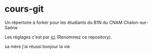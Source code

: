 # cours-git
Un répertoire à forker pour les étudiants du B1N du CNAM Chalon-sur-Saône

Les réglages c'est par <a href="https://github.com/pixelman71100/cours-git/settings">ici</a> (Renommez ce repository).

sa mère j'ai réussi bonjour la vie
